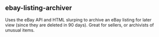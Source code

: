 ## ebay-listing-archiver
Uses the eBay API and HTML slurping to archive an eBay listing for later view (since they are deleted in 90 days). Great for sellers, or archivists of unusual items.
